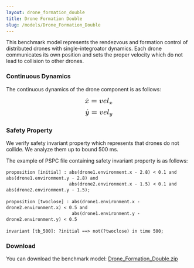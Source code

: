 ```yaml
---
layout: drone_formation_double
title: Drone Formation Double
slug: /models/Drone_Formation_Double
---
```

This benchmark model represents the rendezvous and formation control of
distributed drones with single-integroator dynamics. Each
drone communicates its own position and sets the proper velocity which do not
lead to collision to other drones. 

### Continuous Dynamics
The continuous dynamics of the drone component is as follows:
<p align="center">
   <img src="../../images/dronesingle_ode.png" alt="ode" >
</p>

### Safety Property

We verify safety invariant property which represents that drones do not collide. We analyze them up to
bound 500 ms. 

The example of PSPC file containing safety invariant property is as follows:
```
proposition [initial] : abs(drone1.environment.x - 2.8) < 0.1 and abs(drone1.environment.y - 2.8) and
                        abs(drone2.environment.x - 1.5) < 0.1 and abs(drone2.environment.y - 1.5);

proposition [twoclose] : abs(drone1.environment.x - drone2.environment.x) < 0.5 and
                         abs(drone1.environment.y - drone2.environment.y) < 0.5

invariant [tb_500]: ?initial ==> not(?twoclose) in time 500;
```

### Download
You can download the benchmark model: [Drone_Formation_Double.zip](../Drone_Formation_Double.zip)


<br />
<br />

